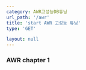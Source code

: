 ```yaml
---
category: AWR고성능DB튜닝
url_path: '/awr'
title: 'start AWR 고성능 튜닝'
type: 'GET'

layout: null
---
```


### AWR chapter 1
